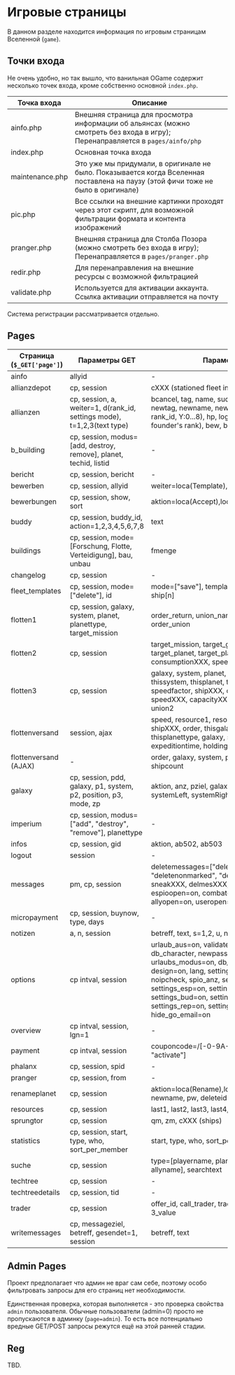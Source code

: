 # Игровые страницы

В данном разделе находится информация по игровым страницам Вселенной (`game`).

## Точки входа

Не очень удобно, но так вышло, что ванильная OGame содержит несколько точек входа, кроме собственно основной `index.php`.

|Точка входа|Описание|
|-----------|--------|
|ainfo.php|Внешняя страница для просмотра информации об альянсах (можно смотреть без входа в игру); Перенаправляется в `pages/ainfo/php` |
|index.php|Основная точка входа |
|maintenance.php|Это уже мы придумали, в оригинале не было. Показывается когда Вселенная поставлена на паузу (этой фичи тоже не было в оригинале) |
|pic.php|Все ссылки на внешние картинки проходят через этот скрипт, для возможной фильтрации формата и контента изображений |
|pranger.php|Внешняя страница для Столба Позора (можно смотреть без входа в игру); Перенаправляется в `pages/pranger.php` |
|redir.php|Для перенаправления на внешние ресурсы с возможной фильтрацией |
|validate.php|Используется для активации аккаунта. Ссылка активации отправляется на почту |

Система регистрации рассматривается отдельно.

## Pages

|Страница (`$_GET['page']`)|Параметры GET|Параметры POST|
|--------|-------------|--------------|
|ainfo|allyid | - |
|allianzdepot|cp, session |cXXX (stationed fleet index) |
|allianzen|cp, session, a, weiter=1, d(rank_id, settings mode), t=1,2,3(text type) |bcancel, tag, name, suchtext, r, text, newrang, newtag, newname, newrangname, uXrY=on (X: rank_id, Y:0...8), hp, logo, fname(Name of the founder's rank), bew, bewforce |
|b_building|cp, session, modus=[add, destroy, remove], planet, techid, listid | - |
|bericht|cp, session, bericht | - |
|bewerben|cp, session, allyid |weiter=loca(Template),loca(Submit), text |
|bewerbungen|cp, session, show, sort |aktion=loca(Accept),loca(Reject), text |
|buddy|cp, session, buddy_id, action=1,2,3,4,5,6,7,8 |text |
|buildings|cp, session, mode=[Forschung, Flotte, Verteidigung], bau, unbau |fmenge |
|changelog|cp, session | - |
|fleet_templates|cp, session, mode=["delete"], id | mode=["save"], template_id, template_name, ship[n] |
|flotten1|cp, session, galaxy, system, planet, planettype, target_mission |order_return, union_name, flotten, user_name, order_union |
|flotten2|cp, session |target_mission, target_galaxy, target_system, target_planet, target_planettype, shipXXX, consumptionXXX, speedXXX, capacityXXX |
|flotten3|cp, session |galaxy, system, planet, planettype, thisgalaxy, thissystem, thisplanet, thisplanettype, speedfactor, shipXXX, consumptionXXX, speedXXX, capacityXXX, speed, target_mission, union2 |
|flottenversand|session, ajax |speed, resource1, resource2, resource3, shipXXX, order, thisgalaxy, thissystem, thisplanet, thisplanettype, galaxy, system, planet, planettype, expeditiontime, holdingtime, union2 |
|flottenversand (AJAX)| - |order, galaxy, system, planet, planettype, shipcount |
|galaxy|cp, session, pdd, galaxy, p1, system, p2, position, p3, mode, zp |aktion, anz, pziel, galaxy, system, position, systemLeft, systemRight, galaxyLeft, galaxyRight |
|imperium|cp, session, modus=["add", "destroy", "remove"], planettype | - |
|infos|cp, session, gid |aktion, ab502, ab503 |
|logout|session | - |
|messages|pm, cp, session |deletemessages=["deleteall", "deletemarked", "deletenonmarked", "deleteallshown"], sneakXXX, delmesXXX, fullreports=on, espioopen=on, combatopen=on, expopen=on, allyopen=on, useropen=on, generalopen=on |
|micropayment|cp, session, buynow, type, days | - |
|notizen|a, n, session |betreff, text, s=1,2, u, n, delmes |
|options|cp intval, session |urlaub_aus=on, validate, db_email, db_password, db_character, newpass1, db_password, db_email, urlaubs_modus=on, db_deaktjava=on, dpath, design=on, lang, settings_sort, settings_order, noipcheck, spio_anz, settings_fleetactions, settings_esp=on, settings_wri=on, settings_bud=on, settings_mis=on, settings_rep=on, settings_folders=on, hide_go_email=on |
|overview|cp intval, session, lgn=1 | - |
|payment|cp intval, session |couponcode=/[\-0-9A-Z]{24}/, action=["check", "activate"] |
|phalanx|cp, session, spid | - |
|pranger|cp, session, from | - |
|renameplanet|cp, session |aktion=loca(Rename),loca(Abandon),loca(Delete), newname, pw, deleteid |
|resources|cp, session |last1, last2, last3, last4, last12, last212 |
|sprungtor|cp, session |qm, zm, cXXX (ships) |
|statistics|cp, session, start, type, who, sort_per_member | start, type, who, sort_per_member |
|suche|cp, session |type=[playername, planetname, allytag, allyname], searchtext |
|techtree|cp, session | - |
|techtreedetails|cp, session, tid | - |
|trader|cp, session |offer_id, call_trader, trade, 1_value, 2_value, 3_value |
|writemessages|cp, messageziel, betreff, gesendet=1, session |betreff, text |

## Admin Pages

Проект предполагает что админ не враг сам себе, поэтому особо фильтровать запросы для его страниц нет необходимости.

Единственная проверка, которая выполняется - это проверка свойства `admin` пользователя. Обычные пользователи (admin=0) просто не пропускаются в админку (`page=admin`).
То есть все потенциально вредные GET/POST запросы режутся ещё на этой ранней стадии.

## Reg

TBD.
